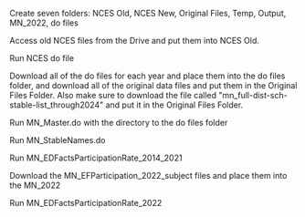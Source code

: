 Create seven folders: NCES Old, NCES New, Original Files, Temp, Output, MN_2022, do files

Access old NCES files from the Drive and put them into NCES Old.

Run NCES do file

Download all of the do files for each year and place them into the do files folder, and download all of the original data files and put them in the Original Files Folder. Also make sure to download the file called "mn_full-dist-sch-stable-list_through2024" and put it in the Original Files Folder.

Run MN_Master.do with the directory to the do files folder

Run MN_StableNames.do

Run MN_EDFactsParticipationRate_2014_2021

Download the MN_EFParticipation_2022_subject files and place them into the MN_2022

Run MN_EDFactsParticipationRate_2022
